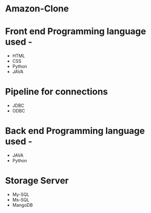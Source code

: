 # Amazon-Clone

# Front end Programming language used - 
* HTML 
* CSS 
* Python 
* JAVA

# Pipeline for connections 
* JDBC
* ODBC

# Back end Programming language used -
* JAVA
* Python

# Storage Server
* My-SQL
* Ms-SQL
* MangoDB
